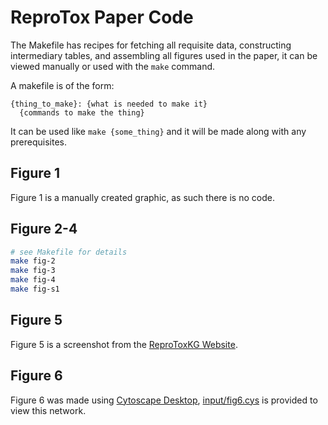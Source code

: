 # ReproTox Paper Code

The Makefile has recipes for fetching all requisite data, constructing intermediary tables, and assembling all figures used in the paper, it can be viewed manually or used with the `make` command.

A makefile is of the form:
```
{thing_to_make}: {what is needed to make it}
  {commands to make the thing}
```
It can be used like `make {some_thing}` and it will be made along with any prerequisites.

## Figure 1
Figure 1 is a manually created graphic, as such there is no code.

## Figure 2-4
```bash
# see Makefile for details
make fig-2
make fig-3
make fig-4
make fig-s1
```

## Figure 5
Figure 5 is a screenshot from the [ReproToxKG Website](https://maayanlab.cloud/reprotox-kg).

## Figure 6
Figure 6 was made using [Cytoscape Desktop](https://cytoscape.org/), [input/fig6.cys](./input/fig6.cys) is provided to view this network.
